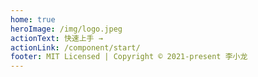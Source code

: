 ```yaml
---
home: true
heroImage: /img/logo.jpeg
actionText: 快速上手 →
actionLink: /component/start/
footer: MIT Licensed | Copyright © 2021-present 李小龙
---
```

